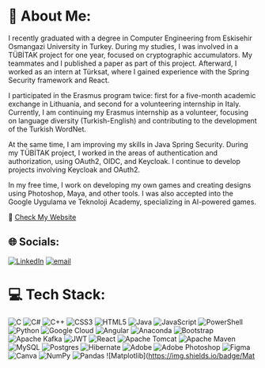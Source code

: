 # 💫 About Me:
I recently graduated with a degree in Computer Engineering from Eskisehir Osmangazi University in Turkey. During my studies, I was involved in a TÜBİTAK project for one year, focused on cryptographic accumulators. My teammates and I published a paper as part of this project. Afterward, I worked as an intern at Türksat, where I gained experience with the Spring Security framework and React.

I participated in the Erasmus program twice: first for a five-month academic exchange in Lithuania, and second for a volunteering internship in Italy. Currently, I am continuing my Erasmus internship as a volunteer, focusing on language diversity (Turkish-English) and contributing to the development of the Turkish WordNet.

At the same time, I am improving my skills in Java Spring Security. During my TÜBİTAK project, I worked in the areas of authentication and authorization, using OAuth2, OIDC, and Keycloak. I continue to develop projects involving Keycloak and OAuth2.

In my free time, I work on developing my own games and creating designs using Photoshop, Maya, and other tools. I was also accepted into the Google Uygulama ve Teknoloji Academy, specializing in AI-powered games.

🔗 [Check My Website](https://myportfolio-457c.onrender.com)

## 🌐 Socials:
[![LinkedIn](https://img.shields.io/badge/LinkedIn-%230077B5.svg?logo=linkedin&logoColor=white)](https://linkedin.com/in/korkmazkubraa) [![email](https://img.shields.io/badge/Email-D14836?logo=gmail&logoColor=white)](mailto:kybra.korkmaz@gmail.com)

# 💻 Tech Stack:
![C](https://img.shields.io/badge/c-%2300599C.svg?style=flat&logo=c&logoColor=white) 
![C#](https://img.shields.io/badge/c%23-%23239120.svg?style=flat&logo=csharp&logoColor=white) 
![C++](https://img.shields.io/badge/c++-%2300599C.svg?style=flat&logo=c%2B%2B&logoColor=white) 
![CSS3](https://img.shields.io/badge/css3-%231572B6.svg?style=flat&logo=css3&logoColor=white) 
![HTML5](https://img.shields.io/badge/html5-%23E34F26.svg?style=flat&logo=html5&logoColor=white) 
![Java](https://img.shields.io/badge/java-%23ED8B00.svg?style=flat&logo=openjdk&logoColor=white) 
![JavaScript](https://img.shields.io/badge/javascript-%23323330.svg?style=flat&logo=javascript&logoColor=%23F7DF1E) 
![PowerShell](https://img.shields.io/badge/PowerShell-%235391FE.svg?style=flat&logo=powershell&logoColor=white) 
![Python](https://img.shields.io/badge/python-3670A0?style=flat&logo=python&logoColor=ffdd54) 
![Google Cloud](https://img.shields.io/badge/GoogleCloud-%234285F4.svg?style=flat&logo=google-cloud&logoColor=white) 
![Angular](https://img.shields.io/badge/angular-%23DD0031.svg?style=flat&logo=angular&logoColor=white) 
![Anaconda](https://img.shields.io/badge/Anaconda-%2344A833.svg?style=flat&logo=anaconda&logoColor=white) 
![Bootstrap](https://img.shields.io/badge/bootstrap-%238511FA.svg?style=flat&logo=bootstrap&logoColor=white) 
![Apache Kafka](https://img.shields.io/badge/Apache%20Kafka-000?style=flat&logo=apachekafka) 
![JWT](https://img.shields.io/badge/JWT-black?style=flat&logo=JSON%20web%20tokens) 
![React](https://img.shields.io/badge/react-%2320232a.svg?style=flat&logo=react&logoColor=%2361DAFB) 
![Apache Tomcat](https://img.shields.io/badge/apache%20tomcat-%23F8DC75.svg?style=flat&logo=apache-tomcat&logoColor=black) 
![Apache Maven](https://img.shields.io/badge/Apache%20Maven-C71A36?style=flat&logo=Apache%20Maven&logoColor=white) 
![MySQL](https://img.shields.io/badge/mysql-4479A1.svg?style=flat&logo=mysql&logoColor=white) 
![Postgres](https://img.shields.io/badge/postgres-%23316192.svg?style=flat&logo=postgresql&logoColor=white) 
![Hibernate](https://img.shields.io/badge/Hibernate-59666C?style=flat&logo=Hibernate&logoColor=white) 
![Adobe](https://img.shields.io/badge/adobe-%23FF0000.svg?style=flat&logo=adobe&logoColor=white) 
![Adobe Photoshop](https://img.shields.io/badge/adobe%20photoshop-%2331A8FF.svg?style=flat&logo=adobe%20photoshop&logoColor=white) 
![Figma](https://img.shields.io/badge/figma-%23F24E1E.svg?style=flat&logo=figma&logoColor=white) 
![Canva](https://img.shields.io/badge/Canva-%2300C4CC.svg?style=flat&logo=Canva&logoColor=white) 
![NumPy](https://img.shields.io/badge/numpy-%23013243.svg?style=flat&logo=numpy&logoColor=white) 
![Pandas](https://img.shields.io/badge/pandas-%23150458.svg?style=flat&logo=pandas&logoColor=white) 
![Matplotlib](https://img.shields.io/badge/Mat
